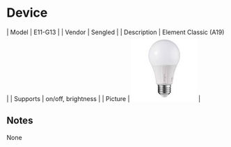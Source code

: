 
# Device

| Model | E11-G13  |
| Vendor  | Sengled  |
| Description | Element Classic (A19) |
| Supports | on/off, brightness |
| Picture | ![../images/devices/E11-G13.jpg](../images/devices/E11-G13.jpg) |

## Notes

None
